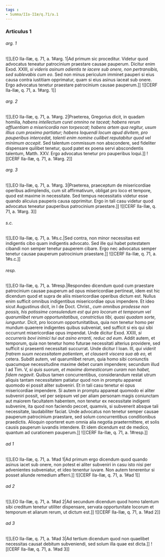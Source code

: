 ```yaml
---
tags : 
- Summa/IIa-IIæ/q.71/a.1
---
```


### Articulus 1

###### arg. 1
![[LEO IIa-IIæ, q. 71, a. 1#arg. 1|Ad primum sic proceditur. Videtur quod advocatus teneatur patrocinium praestare causae pauperum. Dicitur enim Exod. XXIII, *si videris asinum odientis te iacere sub onere, non pertransibis, sed sublevabis cum eo*. Sed non minus periculum imminet pauperi si eius causa contra iustitiam opprimatur, quam si eius asinus iaceat sub onere. Ergo advocatus tenetur praestare patrocinium causae pauperum.]]
![[CERF IIa-IIæ, q. 71, a. 1#arg. 1]]

###### arg. 2
![[LEO IIa-IIæ, q. 71, a. 1#arg. 2|Praeterea, Gregorius dicit, in quadam homilia, *habens intellectum curet omnino ne taceat; habens rerum affluentiam a misericordia non torpescat; habens artem qua regitur, usum illius cum proximo partiatur; habens loquendi locum apud divitem, pro pauperibus intercedat, talenti enim nomine cuilibet reputabitur quod vel minimum accepit*. Sed talentum commissum non abscondere, sed fideliter dispensare quilibet tenetur, quod patet ex poena servi abscondentis talentum, Matth. XXV. Ergo advocatus tenetur pro pauperibus loqui.]]
![[CERF IIa-IIæ, q. 71, a. 1#arg. 2]]

###### arg. 3
![[LEO IIa-IIæ, q. 71, a. 1#arg. 3|Praeterea, praeceptum de misericordiae operibus adimplendis, cum sit affirmativum, obligat pro loco et tempore, quod est maxime in necessitate. Sed tempus necessitatis videtur esse quando alicuius pauperis causa opprimitur. Ergo in tali casu videtur quod advocatus teneatur pauperibus patrocinium praestare.]]
![[CERF IIa-IIæ, q. 71, a. 1#arg. 3]]

###### s.c.
![[LEO IIa-IIæ, q. 71, a. 1#s.c.|Sed contra, non minor necessitas est indigentis cibo quam indigentis advocato. Sed ille qui habet potestatem cibandi non semper tenetur pauperem cibare. Ergo nec advocatus semper tenetur causae pauperum patrocinium praestare.]]
![[CERF IIa-IIæ, q. 71, a. 1#s.c.]]

###### resp.
![[LEO IIa-IIæ, q. 71, a. 1#resp.|Respondeo dicendum quod cum praestare patrocinium causae pauperum ad opus misericordiae pertineat, idem est hic dicendum quod et supra de aliis misericordiae operibus dictum est. Nullus enim sufficit omnibus indigentibus misericordiae opus impendere. Et ideo sicut Augustinus dicit, in I de Doct. Christ., *cum omnibus prodesse non possis, his potissime consulendum est qui pro locorum et temporum vel quarumlibet rerum opportunitatibus, constrictius tibi, quasi quadam sorte, iunguntur*. Dicit, pro locorum opportunitatibus, quia non tenetur homo per mundum quaerere indigentes quibus subveniat, sed sufficit si eis qui sibi occurrunt misericordiae opus impendat. Unde dicitur Exod. XXIII, *si occurreris bovi inimici tui aut asino erranti, reduc ad eum*. Addit autem, et temporum, quia non tenetur homo futurae necessitati alterius providere, sed sufficit si praesenti necessitati succurrat. Unde dicitur I Ioan. III, *qui viderit fratrem suum necessitatem patientem, et clauserit viscera sua ab eo,* et cetera. Subdit autem, vel quarumlibet rerum, quia homo sibi coniunctis quacumque necessitudine maxime debet curam impendere; secundum illud I ad Tim. V, *si quis suorum, et maxime domesticorum curam non habet, fidem negavit*. Quibus tamen concurrentibus, considerandum restat utrum aliquis tantam necessitatem patiatur quod non in promptu appareat quomodo ei possit aliter subveniri. Et in tali casu tenetur ei opus misericordiae impendere. Si autem in promptu appareat quomodo ei aliter subveniri possit, vel per seipsum vel per aliam personam magis coniunctam aut maiorem facultatem habentem, non tenetur ex necessitate indigenti subvenire, ita quod non faciendo peccet, quamvis, si subvenerit absque tali necessitate, laudabiliter faciat. Unde advocatus non tenetur semper causae pauperum patrocinium praestare, sed solum concurrentibus conditionibus praedictis. Alioquin oporteret eum omnia alia negotia praetermittere, et solis causis pauperum iuvandis intendere. Et idem dicendum est de medico, quantum ad curationem pauperum.]]
![[CERF IIa-IIæ, q. 71, a. 1#resp.]]

###### ad 1
![[LEO IIa-IIæ, q. 71, a. 1#ad 1|Ad primum ergo dicendum quod quando asinus iacet sub onere, non potest ei aliter subveniri in casu isto nisi per advenientes subveniatur, et ideo tenentur iuvare. Non autem tenerentur si posset aliunde remedium afferri.]]
![[CERF IIa-IIæ, q. 71, a. 1#ad 1]]

###### ad 2
![[LEO IIa-IIæ, q. 71, a. 1#ad 2|Ad secundum dicendum quod homo talentum sibi creditum tenetur utiliter dispensare, servata opportunitate locorum et temporum et aliarum rerum, ut dictum est.]]
![[CERF IIa-IIæ, q. 71, a. 1#ad 2]]

###### ad 3
![[LEO IIa-IIæ, q. 71, a. 1#ad 3|Ad tertium dicendum quod non quaelibet necessitas causat debitum subveniendi, sed solum illa quae est dicta.]]
![[CERF IIa-IIæ, q. 71, a. 1#ad 3]]

